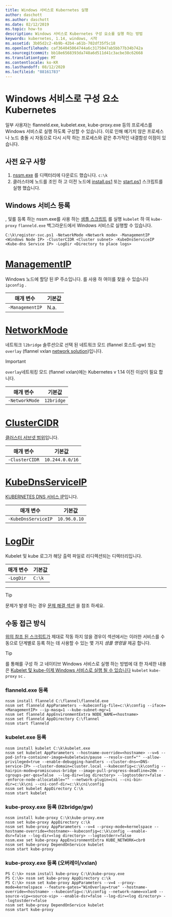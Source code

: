 ```yaml
---
title: Windows 서비스로 Kubernetes 실행
author: daschott
ms.author: daschott
ms.date: 02/12/2019
ms.topic: how-to
description: Windows 서비스로 Kubernetes 구성 요소를 실행 하는 방법
keywords: kubernetes, 1.14, windows, 시작
ms.assetid: 3b05d2c2-4b9b-42b4-a61b-702df35f5c18
ms.openlocfilehash: caf364045064744a6c3175047ab5bb77b34b742a
ms.sourcegitcommit: bb18e6568393da748a6d511d41c3acbe38c62668
ms.translationtype: MT
ms.contentlocale: ko-KR
ms.lasthandoff: 08/12/2020
ms.locfileid: "88161783"
---
```

# <a name="kubernetes-components-as-windows-services"></a>Windows 서비스로 구성 요소 Kubernetes

일부 사용자는 flanneld.exe, kubelet.exe, kube-proxy.exe 등의 프로세스를 Windows 서비스로 실행 하도록 구성할 수 있습니다. 이로 인해 예기치 않은 프로세스나 노드 충돌 시 자동으로 다시 시작 하는 프로세스와 같은 추가적인 내결함성 이점이 있습니다.


## <a name="prerequisites"></a>사전 요구 사항
1. [nssm.exe](https://nssm.cc/download) 를 디렉터리에 다운로드 했습니다. `c:\k`
2. 클러스터에 노드를 조인 하 고 이전 노드에 [install.ps1](https://github.com/Microsoft/SDN/tree/master/Kubernetes/flannel/install.ps1) 또는 [start.ps1](https://github.com/Microsoft/SDN/blob/master/Kubernetes/flannel/start.ps1) 스크립트를 실행 했습니다.

## <a name="registering-windows-services"></a>Windows 서비스 등록
, 및를 등록 하는 nssm.exe를 사용 하는 [샘플 스크립트](https://github.com/Microsoft/SDN/tree/master/Kubernetes/flannel/register-svc.ps1) 를 실행 `kubelet` 하 여 `kube-proxy` `flanneld.exe` 백그라운드에서 Windows 서비스로 실행할 수 있습니다.

```
C:\k\register-svc.ps1 -NetworkMode <Network mode> -ManagementIP <Windows Node IP> -ClusterCIDR <Cluster subnet> -KubeDnsServiceIP <Kube-dns Service IP> -LogDir <Directory to place logs>
```

# <a name="managementip"></a>[ManagementIP](#tab/ManagementIP)
Windows 노드에 할당 된 IP 주소입니다. 를 사용 하 여이를 찾을 수 있습니다 `ipconfig` .

| 매개 변수 | 기본값 |
|---|---|
| `-ManagementIP` | N.a. |


# <a name="networkmode"></a>[NetworkMode](#tab/NetworkMode)
네트워크 `l2bridge` 솔루션으로 선택 된 네트워크 모드 (flannel 호스트-gw) 또는 `overlay` (flannel vxlan [network solution](./network-topologies.md))입니다.

> [!Important]
> `overlay`네트워킹 모드 (flannel vxlan)에는 Kubernetes v 1.14 이진 이상이 필요 합니다.

| 매개 변수 | 기본값 |
|---|---|
| `-NetworkMode` | `12bridge` |

# <a name="clustercidr"></a>[ClusterCIDR](#tab/ClusterCIDR)
[클러스터 서브넷 범위](./getting-started-kubernetes-windows.md#cluster-subnet-def)입니다.

| 매개 변수 | 기본값 |
|---|---|
| `-ClusterCIDR` | `10.244.0.0/16` |

# <a name="kubednsserviceip"></a>[KubeDnsServiceIP](#tab/KubeDnsServiceIP)
[KUBERNETES DNS 서비스 IP](./getting-started-kubernetes-windows.md#plan-ip-addressing-for-your-cluster)입니다.

| 매개 변수 | 기본값 |
|---|---|
| `-KubeDnsServiceIP` | `10.96.0.10` |

# <a name="logdir"></a>[LogDir](#tab/LogDir)
Kubelet 및 kube 로그가 해당 출력 파일로 리디렉션되는 디렉터리입니다.

| 매개 변수 | 기본값 |
|---|---|
| `-LogDir` | `C:\k` |

---


> [!TIP]
> 문제가 발생 하는 경우 [문제 해결 섹션](./common-problems.md#i-have-problems-running-kubernetes-processes-as-windows-services) 을 참조 하세요.

## <a name="manual-approach"></a>수동 접근 방식
[위의 참조 된 스크립트가](#registering-windows-services) 제대로 작동 하지 않을 경우이 섹션에서는 이러한 서비스를 수동으로 단계별로 등록 하는 데 사용할 수 있는 몇 가지 *샘플 명령을* 제공 합니다.

> [!TIP]
> 를 통해를 구성 하 고 네이티브 Windows 서비스로 실행 하는 방법에 대 한 자세한 내용은 [Kubelet 및 kube-이제 Windows 서비스로 실행 될 수 있습니다](https://kubernetes.io/docs/getting-started-guides/windows/#kubelet-and-kube-proxy-can-now-run-as-windows-services) `kubelet` `kube-proxy` `sc` .

### <a name="register-flanneldexe"></a>flanneld.exe 등록
```
nssm install flanneld C:\flannel\flanneld.exe
nssm set flanneld AppParameters --kubeconfig-file=c:\k\config --iface=<ManagementIP> --ip-masq=1 --kube-subnet-mgr=1
nssm set flanneld AppEnvironmentExtra NODE_NAME=<hostname>
nssm set flanneld AppDirectory C:\flannel
nssm start flanneld
```

### <a name="register-kubeletexe"></a>kubelet.exe 등록
```
nssm install kubelet C:\k\kubelet.exe
nssm set kubelet AppParameters --hostname-override=<hostname> --v=6 --pod-infra-container-image=kubeletwin/pause --resolv-conf="" --allow-privileged=true --enable-debugging-handlers --cluster-dns=<DNS-service-IP> --cluster-domain=cluster.local --kubeconfig=c:\k\config --hairpin-mode=promiscuous-bridge --image-pull-progress-deadline=20m --cgroups-per-qos=false  --log-dir=<log directory> --logtostderr=false --enforce-node-allocatable="" --network-plugin=cni --cni-bin-dir=c:\k\cni --cni-conf-dir=c:\k\cni\config
nssm set kubelet AppDirectory C:\k
nssm start kubelet
```

### <a name="register-kube-proxyexe-l2bridge--host-gw"></a>kube-proxy.exe 등록 (l2bridge/gw)
```
nssm install kube-proxy C:\k\kube-proxy.exe
nssm set kube-proxy AppDirectory c:\k
nssm set kube-proxy AppParameters --v=4 --proxy-mode=kernelspace --hostname-override=<hostname>--kubeconfig=c:\k\config --enable-dsr=false --log-dir=<log directory> --logtostderr=false
nssm.exe set kube-proxy AppEnvironmentExtra KUBE_NETWORK=cbr0
nssm set kube-proxy DependOnService kubelet
nssm start kube-proxy
```

### <a name="register-kube-proxyexe-overlay--vxlan"></a>kube-proxy.exe 등록 (오버레이/vxlan)
```
PS C:\k> nssm install kube-proxy C:\k\kube-proxy.exe
PS C:\k> nssm set kube-proxy AppDirectory c:\k
PS C:\k> nssm set kube-proxy AppParameters --v=4 --proxy-mode=kernelspace --feature-gates="WinOverlay=true" --hostname-override=<hostname> --kubeconfig=c:\k\config --network-name=vxlan0 --source-vip=<source-vip> --enable-dsr=false --log-dir=<log directory> --logtostderr=false
nssm set kube-proxy DependOnService kubelet
nssm start kube-proxy
```
